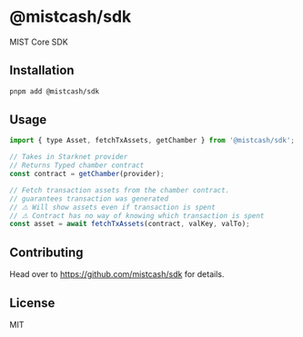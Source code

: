 # @mistcash/sdk

MIST Core SDK

## Installation

```sh
pnpm add @mistcash/sdk
```

## Usage

```js
import { type Asset, fetchTxAssets, getChamber } from '@mistcash/sdk';

// Takes in Starknet provider
// Returns Typed chamber contract
const contract = getChamber(provider);

// Fetch transaction assets from the chamber contract.
// guarantees transaction was generated
// ⚠️ Will show assets even if transaction is spent
// ⚠️ Contract has no way of knowing which transaction is spent
const asset = await fetchTxAssets(contract, valKey, valTo);
```

## Contributing

Head over to https://github.com/mistcash/sdk for details.

## License

MIT
